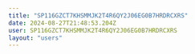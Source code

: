 ```yaml
---
title: "SP116GZCT7KHSMMJK2T4R6QY2J06EG0B7HRDRCXRS"
date: 2024-08-27T21:48:53.204Z
user: SP116GZCT7KHSMMJK2T4R6QY2J06EG0B7HRDRCXRS
layout: "users"
---
```

    